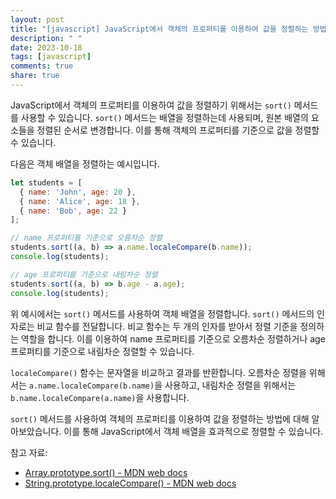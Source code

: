 ```yaml
---
layout: post
title: "[javascript] JavaScript에서 객체의 프로퍼티를 이용하여 값을 정렬하는 방법에 대해 알려주세요."
description: " "
date: 2023-10-18
tags: [javascript]
comments: true
share: true
---
```


JavaScript에서 객체의 프로퍼티를 이용하여 값을 정렬하기 위해서는 `sort()` 메서드를 사용할 수 있습니다. `sort()` 메서드는 배열을 정렬하는데 사용되며, 원본 배열의 요소들을 정렬된 순서로 변경합니다. 이를 통해 객체의 프로퍼티를 기준으로 값을 정렬할 수 있습니다.

다음은 객체 배열을 정렬하는 예시입니다.

```javascript
let students = [
  { name: 'John', age: 20 },
  { name: 'Alice', age: 18 },
  { name: 'Bob', age: 22 }
];

// name 프로퍼티를 기준으로 오름차순 정렬
students.sort((a, b) => a.name.localeCompare(b.name));
console.log(students);

// age 프로퍼티를 기준으로 내림차순 정렬
students.sort((a, b) => b.age - a.age);
console.log(students);
```

위 예시에서는 `sort()` 메서드를 사용하여 객체 배열을 정렬합니다. `sort()` 메서드의 인자로는 비교 함수를 전달합니다. 비교 함수는 두 개의 인자를 받아서 정렬 기준을 정의하는 역할을 합니다. 이를 이용하여 name 프로퍼티를 기준으로 오름차순 정렬하거나 age 프로퍼티를 기준으로 내림차순 정렬할 수 있습니다.

`localeCompare()` 함수는 문자열을 비교하고 결과를 반환합니다. 오름차순 정렬을 위해서는 `a.name.localeCompare(b.name)`을 사용하고, 내림차순 정렬을 위해서는 `b.name.localeCompare(a.name)`을 사용합니다.

`sort()` 메서드를 사용하여 객체의 프로퍼티를 이용하여 값을 정렬하는 방법에 대해 알아보았습니다. 이를 통해 JavaScript에서 객체 배열을 효과적으로 정렬할 수 있습니다.

참고 자료:
- [Array.prototype.sort() - MDN web docs](https://developer.mozilla.org/en-US/docs/Web/JavaScript/Reference/Global_Objects/Array/sort)
- [String.prototype.localeCompare() - MDN web docs](https://developer.mozilla.org/en-US/docs/Web/JavaScript/Reference/Global_Objects/String/localeCompare)